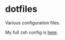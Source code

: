 # dotfiles
Various configuration files.

My full zsh config is [here](https://github.com/hristozov/oh-my-zsh-config).
